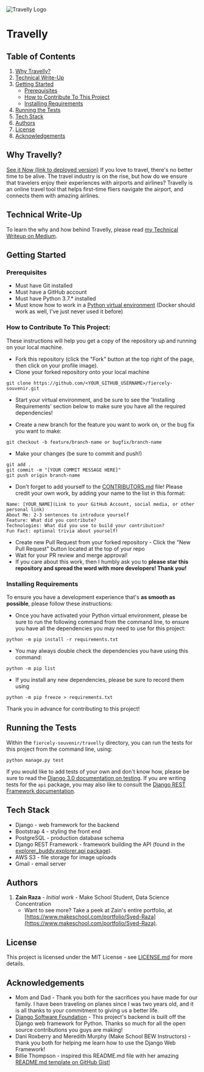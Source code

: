 ![Travelly Logo](https://travelly-files.s3.us-west-1.amazonaws.com/images/Screen%20Shot%202020-01-06%20at%209.21.14%20AM.png?response-content-disposition=inline&X-Amz-Security-Token=IQoJb3JpZ2luX2VjEGMaCXVzLXdlc3QtMSJIMEYCIQC2oRvUO1sJsD%2ByvU78xhB1qiWz%2FUrmDxELhwcV4K%2Fz0AIhAJSoVgD0hVSD50O8VfhB9PTEK%2B3WS9r1ZAfIJik2NKzIKpYCCNz%2F%2F%2F%2F%2F%2F%2F%2F%2F%2FwEQABoMMDExODA1MTE5MTMwIgxLIgCeBsI0LPZ9Tngq6gHOO8glFo9IaFtaOd6IXKO72SSeGcxFmj3RK5fQRWInwHzwf7WihcNfXmyq8bI%2FuGE%2FzyD%2Bs0tBKY6fmcIQYK4AGMEsyQULCU2sTSgsFVFY2AatXXhswICSNzmF5DDdXJFwumTYx5iTLjbefpCgHS9HBlJajh2ZxM6Cr4YL7IC0mZl9YyJao3hOTYBYUpav5nOuTddyfIYsNXeIGSmq48kTohKvOiRmt%2F0OsMxw1qSh18SWl4eidwx4L%2BwvNgFbHajW0zvng52CTETQShOUBU6rfKGF4AU5BFPK%2BH9JPVlfxQw8BS7LruLJd2Uw4%2Brd8AU6gQM8Fj2%2BJkumPkGaMpGMYSR29hubEjdzXK7MKxme%2BFi%2B03WSIgaiq629juRBIrMwKp0TuN5d7pcqSct92OrigIJXy154l62PhQR5TLC9UCd1PTN8iUcBkXwLY1XeBRsyknCCsxm%2FnJdWH1mWHd5lWkvx7VU0jJhW3xCRmZQFi9qL02CJdJvvJNh7wo1WvNzxnVWVRafAwba13qOwzYjwVOHZS6ByllVQmNYvnrAIq%2BvsCVa2t8NEtJWy%2Bi1nttoVv3LhzN55rw39mG1sjKDavGgee0MNYN7E65OdgNBEKSNyA28MgxF4W8BNvV%2FBkRH%2BQq%2BudHa%2BsxwRPZ06Ke4CmR8zGNEZjfJgybXyc9DrIQJs7LdfOepOy%2Bi%2BfHQHh1fOoEZSvVjBUDXUzlqyHPG7uXMeUhcCpeVH1XIzfA3O3YwtKY4SwsXeSAd3z7G4rPk4TsluSNdiV1sX6xGwCYGPOqY6FxJpDSFbh%2FMa78WvwSvQohVLyoKgzwCsOs91qTe83e6p&X-Amz-Algorithm=AWS4-HMAC-SHA256&X-Amz-Date=20200109T184838Z&X-Amz-SignedHeaders=host&X-Amz-Expires=300&X-Amz-Credential=ASIAQFP5D2KNLNALNHPP%2F20200109%2Fus-west-1%2Fs3%2Faws4_request&X-Amz-Signature=1e081c64aa88ec8718ffd3295f39f5862f24be30752205b118a4c3cbf9442692)

# Travelly
## Table of Contents
1. [Why Travelly?](#why-travelly?)
2. [Technical Write-Up](#technical-write-up)
3. [Getting Started](#getting-started)
    - [Prerequisites](#prerequisites)
    - [How to Contribute To This Project](#how-to-contribute-to-this-project)
    - [Installing Requirements](#installing-requirements)
4. [Running the Tests](#running-the-tests)
5. [Tech Stack](#tech-stack)
6. [Authors](#authors)
7. [License](#license)
8. [Acknowledgements](#acknowledgements)

## Why Travelly?
[See it Now (link to deployed version)](https://travelly-zr.herokuapp.com)
If you love to travel, there's no better time to be alive. The travel industry is on the rise, but how do we ensure that travelers enjoy their experiences with airports and airlines?
Travelly is an online travel tool that helps first-time fliers navigate the airport, and connects them with amazing airlines.

## Technical Write-Up
To learn the why and how behind Travelly, please read [my Technical Writeup on Medium](https://medium.com/@zain_raza/break-through-airport-confusion-lost-at-the-airport-part-2-d4867452c9c2).

## Getting Started
### Prerequisites
- Must have Git installed
- Must have a GitHub account
- Must have Python 3.7.* installed
- Must know how to work in a [Python virtual environment](https://realpython.com/python-virtual-environments-a-primer/)
(Docker should work as well, I've just never used it before)

### How to Contribute To This Project:
These instructions will help you get a copy of the repository up and running on your local machine.
- Fork this repository (click the "Fork" button at the top right of the page, then click on your profile image).
- Clone your forked repository onto your local machine
```
git clone https://github.com/<YOUR_GITHUB_USERNAME>/fiercely-souvenir.git
```
- Start your virtual environment, and be sure to see the 'Installing Requirements' section below to make sure you have all the required dependencies!

- Create a new branch for the feature you want to work on, or the bug fix you want to make:
```
git checkout -b feature/branch-name or bugfix/branch-name
```
- Make your changes (be sure to commit and push!)
```
git add .
git commit -m "[YOUR COMMIT MESSAGE HERE]"
git push origin branch-name
```
- Don't forget to add yourself to the [CONTRIBUTORS.md](CONTRIBUTORS.md) file!
Please credit your own work, by adding your name to the list in this format:
```
Name: [YOUR_NAME](Link to your GitHub Account, social media, or other personal link)
About Me: 2-3 sentences to introduce yourself
Feature: What did you contribute?
Technologies: What did you use to build your contribution?
Fun Fact: optional trivia about yourself!
```
- Create new Pull Request from your forked repository - Click the "New Pull Request" button located at the top of your repo
- Wait for your PR review and merge approval!
- If you care about this work, then I humbly ask you to **please star this repository and spread the word with more developers! Thank you!**

### Installing Requirements
To ensure you have a development experience that's **as smooth as possible**, please follow these instructions:

- Once you have activated your Python virtual environment, please be sure to run the following command from the command line, to ensure you have all the dependencies
you may need to use for this project:
```
python -m pip install -r requirements.txt
```
- You may always double check the dependencies you have using this command:
```
python -m pip list
```
- If you install any new dependencies, please be sure to record them using
```
python -m pip freeze > requirements.txt
```
Thank you in advance for contributing to this project!

## Running the Tests
Within the `fiercely-souvenir/travelly` directory, you can run the tests for this project from the command line, using:
```
python manage.py test
```
If you would like to add tests of your own and don't know how, please be sure to read the [Django 3.0 documentation on testing](https://docs.djangoproject.com/en/2.2/topics/testing/overview/#).
If you are writing tests for the `api` package, you may also like to consult the [Django REST Framework documentation](https://www.django-rest-framework.org/api-guide/testing/).

## Tech Stack
- Django - web framework for the backend
- Bootstrap 4 - styling the front end
- PostgreSQL - production database schema
- Django REST Framework - framework building the API (found in the [explorer_buddy.explorer.api package](/explorer_buddy/explorer/api/)).
- AWS S3 - file storage for image uploads
- Gmail - email server

## Authors
1. **Zain Raza** - *Initial work* - Make School Student, Data Science Concentration
    * Want to see more? Take a peek at Zain's entire portfolio, at [https://www.makeschool.com/portfolio/Syed-Raza](https://www.makeschool.com/portfolio/Syed-Raza).


## License
This project is licensed under the MIT License - see [LICENSE.md](LICENSE.md) for more details.

## Acknowledgements
- Mom and Dad - Thank you both for the sacrifices you have made for our family. I have been traveling on planes
since I was two years old, and it is all thanks to your commitment to giving us a better life.
- [Django Software Foundation](https://www.djangoproject.com/) - This project's backend is built off the Django web framework for Python.
Thanks so much for all the open source contributions you guys are making!
- Dani Roxberry and Meredith Murphy (Make School BEW Instructors) - thank you both for helping me learn how to use the Django Web Framework!
- Billie Thompson - inspired this README.md file with her amazing [README.md template on GitHub Gist!](https://gist.github.com/PurpleBooth/109311bb0361f32d87a2)
